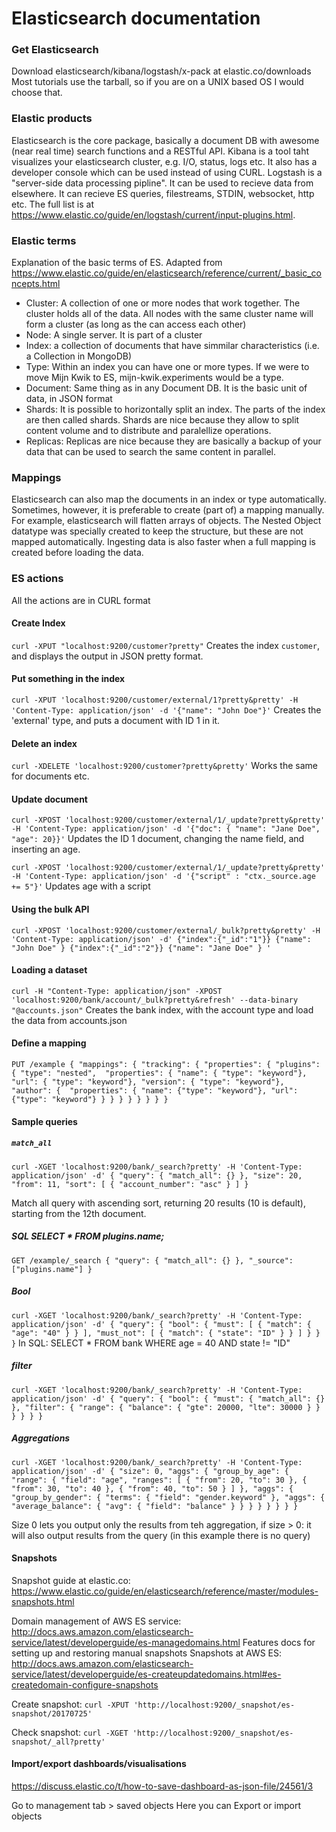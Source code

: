 # Elasticsearch documentation

### Get Elasticsearch
Download elasticsearch/kibana/logstash/x-pack at elastic.co/downloads
Most tutorials use the tarball, so if you are on a UNIX based OS I would choose that.

### Elastic products
Elasticsearch is the core package, basically a document DB with awesome (near real time) search functions and a RESTful API. 
Kibana is a tool taht visualizes your elasticsearch cluster, e.g. I/O, status, logs etc. It also has a developer console which can be used instead of using CURL.
Logstash is a "server-side data processing pipline". It can be used to recieve data from elsewhere. It can recieve ES queries, filestreams, STDIN, websocket, http etc.
The full list is at https://www.elastic.co/guide/en/logstash/current/input-plugins.html.

### Elastic terms
Explanation of the basic terms of ES. Adapted from https://www.elastic.co/guide/en/elasticsearch/reference/current/_basic_concepts.html
- Cluster: A collection of one or more nodes that work together. The cluster holds all of the data. All nodes with the same cluster name will form a cluster (as long as the can access each other)
- Node: A single server. It is part of a cluster
- Index: a collection of documents that have simmilar characteristics (i.e. a Collection in MongoDB)
- Type: Within an index you can have one or more types. If we were to move Mijn Kwik to ES, mijn-kwik.experiments would be a type.
- Document: Same thing as in any Document DB. It is the basic unit of data, in JSON format
- Shards: It is possible to horizontally split an index. The parts of the index are then called shards. Shards are nice because they allow to split content volume and to distribute and paralellize operations.
- Replicas: Replicas are nice because they are basically a backup of your data that can be used to search the same content in parallel.

### Mappings
Elasticsearch can also map the documents in an index or type automatically. Sometimes, however, it is preferable to create (part of) a mapping manually. For example, elasticsearch will flatten arrays of objects. The Nested Object datatype was specially created to keep the structure, but these are not mapped automatically. Ingesting data is also faster when a full mapping is created before loading the data.

### ES actions
All the actions are in CURL format
#### Create Index
`curl -XPUT "localhost:9200/customer?pretty"`
Creates the index `customer`, and displays the output in JSON pretty format.

#### Put something in the index
`curl -XPUT 'localhost:9200/customer/external/1?pretty&pretty' -H 'Content-Type: application/json' -d '{"name": "John Doe"}'`
Creates the 'external' type, and puts a document with ID 1 in it.

#### Delete an index
`curl -XDELETE 'localhost:9200/customer?pretty&pretty'`
Works the same for documents etc.

#### Update document
`curl -XPOST 'localhost:9200/customer/external/1/_update?pretty&pretty' -H 'Content-Type: application/json' -d '{"doc": { "name": "Jane Doe", "age": 20}}'`
Updates the ID 1 document, changing the name field, and inserting an age.

`curl -XPOST 'localhost:9200/customer/external/1/_update?pretty&pretty' -H 'Content-Type: application/json' -d '{"script" : "ctx._source.age += 5"}'`
Updates age with a script

#### Using the bulk API
`curl -XPOST 'localhost:9200/customer/external/_bulk?pretty&pretty' -H 'Content-Type: application/json' -d'
{"index":{"_id":"1"}}
{"name": "John Doe" }
{"index":{"_id":"2"}}
{"name": "Jane Doe" }
'`
#### Loading a dataset
`curl -H "Content-Type: application/json" -XPOST 'localhost:9200/bank/account/_bulk?pretty&refresh' --data-binary "@accounts.json"`
Creates the bank index, with the account type and load the data from accounts.json

#### Define a mapping
`PUT /example
{
  "mappings": {
    "tracking": {
      "properties": {
        "plugins": {
          "type": "nested", 
          "properties": {
            "name": { "type": "keyword"},
            "url": { "type": "keyword"},
            "version": { "type": "keyword"},
            "author": { 
              "properties": {
                "name": {"type": "keyword"},
                "url": {"type": "keyword"}
              }
            }
          }
        }
      }
    }
  }
}`

#### Sample queries
##### `match_all`
`curl -XGET 'localhost:9200/bank/_search?pretty' -H 'Content-Type: application/json' -d'
{
  "query": { "match_all": {} },
  "size": 20,
  "from": 11,
  "sort": [
    { "account_number": "asc" }
  ]
}`

Match all query with ascending sort, returning 20 results (10 is default), starting from the 12th document. 
##### SQL SELECT * FROM plugins.name;

`GET /example/_search
{
  "query": { "match_all": {} },
  "_source": ["plugins.name"]
}`

##### Bool
`curl -XGET 'localhost:9200/bank/_search?pretty' -H 'Content-Type: application/json' -d'
{
  "query": {
    "bool": {
      "must": [
        { "match": { "age": "40" } }
      ],
      "must_not": [
        { "match": { "state": "ID" } }
      ]
    }
  }
}`
In SQL: SELECT * FROM bank WHERE age = 40 AND state != "ID"

##### filter
`curl -XGET 'localhost:9200/bank/_search?pretty' -H 'Content-Type: application/json' -d'
{
  "query": {
    "bool": {
      "must": { "match_all": {} },
      "filter": {
        "range": {
          "balance": {
            "gte": 20000,
            "lte": 30000
          }
        }
      }
    }
  }
}
`

##### Aggregations

`curl -XGET 'localhost:9200/bank/_search?pretty' -H 'Content-Type: application/json' -d'
{
  "size": 0,
  "aggs": {
    "group_by_age": {
      "range": {
        "field": "age",
        "ranges": [
          {
            "from": 20,
            "to": 30
          },
          {
            "from": 30,
            "to": 40
          },
          {
            "from": 40,
            "to": 50
          }
        ]
      },
      "aggs": {
        "group_by_gender": {
          "terms": {
            "field": "gender.keyword"
          },
          "aggs": {
            "average_balance": {
              "avg": {
                "field": "balance"
              }
            }
          }
        }
      }
    }
  }
}
`

Size 0 lets you output only the results from teh aggregation, if size > 0: it will also output results from the query (in this example there is no query)

#### Snapshots
Snapshot guide at elastic.co:
https://www.elastic.co/guide/en/elasticsearch/reference/master/modules-snapshots.html

Domain management of AWS ES service:
http://docs.aws.amazon.com/elasticsearch-service/latest/developerguide/es-managedomains.html
Features docs for setting up and restoring manual snapshots
Snapshots at AWS ES:
http://docs.aws.amazon.com/elasticsearch-service/latest/developerguide/es-createupdatedomains.html#es-createdomain-configure-snapshots

Create snapshot:
`curl -XPUT 'http://localhost:9200/_snapshot/es-snapshot/20170725'`

Check snapshot:
`curl -XGET 'http://localhost:9200/_snapshot/es-snapshot/_all?pretty'`

#### Import/export dashboards/visualisations
https://discuss.elastic.co/t/how-to-save-dashboard-as-json-file/24561/3

Go to management tab > saved objects
Here you can Export or import objects

